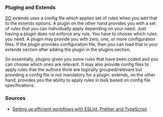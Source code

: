 ### Pluging and Extends

[SO](https://stackoverflow.com/questions/53189200/whats-the-difference-between-plugins-and-extends-in-eslint)
extends uses a config file which applies set of rules when you add that to the extends options. A plugin on the other hand provides you with a set of rules that you can individually apply depending on your need. Just having a plugin does not enforce any rule. You have to choose which rules you need. A plugin may provide you with zero, one, or more configuration files. If the plugin provides configuration file, then you can load that in your extends section after adding the plugin in the plugins section.

So essentially, plugins given you some rules that have been coded and you can choose which ones are relevant. It may also provide config files to apply rules that the authors think are logically grouped/relevant but providing a config file is not mandatory for a plugin. extends, on the other hand, provides you the ability to apply rules in bulk based on config file specifications.

### Sources

- [Setting up efficient workflows with ESLint, Prettier and TypeScript](https://indepth.dev/setting-up-efficient-workflows-with-eslint-prettier-and-typescript/)
